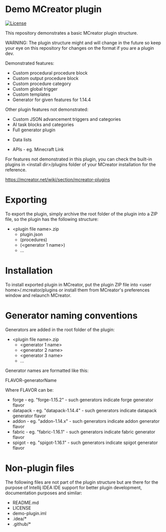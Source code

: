 # Demo MCreator plugin

[![License](https://img.shields.io/badge/License-MIT-blue.svg)](https://github.com/Pylo/MCreatorDemoPlugin/blob/master/LICENSE)

This repository demonstrates a basic MCreator plugin structure.

WARNING: The plugin structure might and will change in the future so keep your eye on this repository for changes on the format if you are a plugin dev.

Demonstrated features:
* Custom procedural procedure block
* Custom output procedure block
* Custom procedure category
* Custom global trigger
* Custom templates
* Generator for given features for 1.14.4

Other plugin features not demonstrated:
* Custom JSON advancement triggers and categories
* AI task blocks and categories
* Full generator plugin
- Data lists
* APIs - eg. Minecraft Link

For features not demonstrated in this plugin, you can check the built-in plugins in &lt;install dir&gt;/plugins
folder of your MCreator installation for the reference.

https://mcreator.net/wiki/section/mcreator-plugins

# Exporting

To export the plugin, simply archive the root folder of the plugin into a ZIP file, so the plugin has
the following structure:

* &lt;plugin file name&gt;.zip
   * plugin.json
   * (procedures)
   * (<generator 1 name>)
   * ...

# Installation

To install exported plugin in MCreator, put the plugin ZIP file into &lt;user home&gt;/.mcreator/plugins
or install them from MCreator's preferences window and relaunch MCreator.

# Generator naming conventions

Generators are added in the root folder of the plugin:

* &lt;plugin file name&gt;.zip
   * <generator 1 name>
   * <generator 2 name>
   * <generator 3 name>
   * ...

Generator names are formatted like this:

FLAVOR-generatorName

Where FLAVOR can be:

* forge - eg. "forge-1.15.2" - such generators indicate forge generator flavor
* datapack - eg. "datapack-1.14.4" - such generators indicate datapack generator flavor
* addon  - eg. "addon-1.14.x" - such generators indicate addon generator flavor
* fabric  - eg. "fabric-1.16.1" - such generators indicate fabric generator flavor
* spigot  - eg. "spigot-1.16.1" - such generators indicate spigot generator flavor

# Non-plugin files

The following files are not part of the plugin structure but are there for the purpose of Intellij IDEA IDE support
for better plugin development, documentation purposes and similar:

* README.md
* LICENSE
* demo-plugin.iml
* .idea/*
* .github/*
